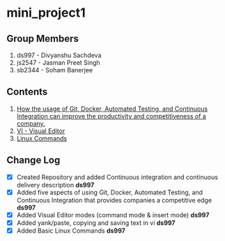 # mini_project1

## Group Members

1. ds997 - Divyanshu Sachdeva
2. js2547 - Jasman Preet Singh 
3. sb2344 - Soham Banerjee

## Contents

1. [How the usage of Git, Docker, Automated Testing, and Continuous Integration can improve the productivity and competitiveness of a company.](ci-cd-usage.md)
2. [VI - Visual Editor](vi-tutorial.md)
3. [Linux Commands](linux-commands.md)


## Change Log

- [x] Created Repository and added Continuous integration and continuous delivery description **ds997**
- [x] Added five aspects of using Git, Docker, Automated Testing, and Continuous Integration that provides companies a competitive edge **ds997**
- [x] Added Visual Editor modes (command mode & insert mode) **ds997**
- [x] Added yank/paste, copying and saving text in vi **ds997**
- [x] Added Basic Linux Commands **ds997**
